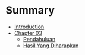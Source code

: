 # Summary

* [Introduction](README.md)
* [Chapter 03](chapter03-pendahuluan.md)
  * [Pendahuluan](chapter03-pendahuluan.md)
  * [Hasil Yang Diharapkan](chapter03-pendahuluan.md)

